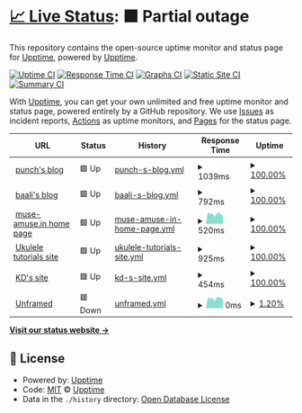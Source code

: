 # [📈 Live Status](https://upptime.github.io/upptime): <!--live status--> **🟧 Partial outage**

This repository contains the open-source uptime monitor and status page for [Upptime](https://upptime.js.org), powered by [Upptime](https://github.com/upptime/upptime).

[![Uptime CI](https://github.com/upptime/upptime/workflows/Uptime%20CI/badge.svg)](https://github.com/upptime/upptime/actions?query=workflow%3A%22Uptime+CI%22)
[![Response Time CI](https://github.com/upptime/upptime/workflows/Response%20Time%20CI/badge.svg)](https://github.com/upptime/upptime/actions?query=workflow%3A%22Response+Time+CI%22)
[![Graphs CI](https://github.com/upptime/upptime/workflows/Graphs%20CI/badge.svg)](https://github.com/upptime/upptime/actions?query=workflow%3A%22Graphs+CI%22)
[![Static Site CI](https://github.com/upptime/upptime/workflows/Static%20Site%20CI/badge.svg)](https://github.com/upptime/upptime/actions?query=workflow%3A%22Static+Site+CI%22)
[![Summary CI](https://github.com/upptime/upptime/workflows/Summary%20CI/badge.svg)](https://github.com/upptime/upptime/actions?query=workflow%3A%22Summary+CI%22)

With [Upptime](https://upptime.js.org), you can get your own unlimited and free uptime monitor and status page, powered entirely by a GitHub repository. We use [Issues](https://github.com/upptime/upptime/issues) as incident reports, [Actions](https://github.com/upptime/upptime/actions) as uptime monitors, and [Pages](https://upptime.github.io/upptime) for the status page.

<!--start: status pages-->
<!-- This summary is generated by Upptime (https://github.com/upptime/upptime) -->
<!-- Do not edit this manually, your changes will be overwritten -->
<!-- prettier-ignore -->
| URL | Status | History | Response Time | Uptime |
| --- | ------ | ------- | ------------- | ------ |
| <img alt="" src="https://icons.duckduckgo.com/ip3/punchagan.muse-amuse.in.ico" height="13"> [punch's blog](https://punchagan.muse-amuse.in) | 🟩 Up | [punch-s-blog.yml](https://github.com/muse-amuse/status/commits/HEAD/history/punch-s-blog.yml) | <details><summary><img alt="Response time graph" src="./graphs/punch-s-blog/response-time-week.png" height="20"> 1039ms</summary><br><a href="https://upptime.github.io/upptime/history/punch-s-blog"><img alt="Response time 1039" src="https://img.shields.io/endpoint?url=https%3A%2F%2Fraw.githubusercontent.com%2Fmuse-amuse%2Fstatus%2FHEAD%2Fapi%2Fpunch-s-blog%2Fresponse-time.json"></a><br><a href="https://upptime.github.io/upptime/history/punch-s-blog"><img alt="24-hour response time 1039" src="https://img.shields.io/endpoint?url=https%3A%2F%2Fraw.githubusercontent.com%2Fmuse-amuse%2Fstatus%2FHEAD%2Fapi%2Fpunch-s-blog%2Fresponse-time-day.json"></a><br><a href="https://upptime.github.io/upptime/history/punch-s-blog"><img alt="7-day response time 1039" src="https://img.shields.io/endpoint?url=https%3A%2F%2Fraw.githubusercontent.com%2Fmuse-amuse%2Fstatus%2FHEAD%2Fapi%2Fpunch-s-blog%2Fresponse-time-week.json"></a><br><a href="https://upptime.github.io/upptime/history/punch-s-blog"><img alt="30-day response time 1039" src="https://img.shields.io/endpoint?url=https%3A%2F%2Fraw.githubusercontent.com%2Fmuse-amuse%2Fstatus%2FHEAD%2Fapi%2Fpunch-s-blog%2Fresponse-time-month.json"></a><br><a href="https://upptime.github.io/upptime/history/punch-s-blog"><img alt="1-year response time 1039" src="https://img.shields.io/endpoint?url=https%3A%2F%2Fraw.githubusercontent.com%2Fmuse-amuse%2Fstatus%2FHEAD%2Fapi%2Fpunch-s-blog%2Fresponse-time-year.json"></a></details> | <details><summary><a href="https://upptime.github.io/upptime/history/punch-s-blog">100.00%</a></summary><a href="https://upptime.github.io/upptime/history/punch-s-blog"><img alt="All-time uptime 100.00%" src="https://img.shields.io/endpoint?url=https%3A%2F%2Fraw.githubusercontent.com%2Fmuse-amuse%2Fstatus%2FHEAD%2Fapi%2Fpunch-s-blog%2Fuptime.json"></a><br><a href="https://upptime.github.io/upptime/history/punch-s-blog"><img alt="24-hour uptime 100.00%" src="https://img.shields.io/endpoint?url=https%3A%2F%2Fraw.githubusercontent.com%2Fmuse-amuse%2Fstatus%2FHEAD%2Fapi%2Fpunch-s-blog%2Fuptime-day.json"></a><br><a href="https://upptime.github.io/upptime/history/punch-s-blog"><img alt="7-day uptime 100.00%" src="https://img.shields.io/endpoint?url=https%3A%2F%2Fraw.githubusercontent.com%2Fmuse-amuse%2Fstatus%2FHEAD%2Fapi%2Fpunch-s-blog%2Fuptime-week.json"></a><br><a href="https://upptime.github.io/upptime/history/punch-s-blog"><img alt="30-day uptime 100.00%" src="https://img.shields.io/endpoint?url=https%3A%2F%2Fraw.githubusercontent.com%2Fmuse-amuse%2Fstatus%2FHEAD%2Fapi%2Fpunch-s-blog%2Fuptime-month.json"></a><br><a href="https://upptime.github.io/upptime/history/punch-s-blog"><img alt="1-year uptime 100.00%" src="https://img.shields.io/endpoint?url=https%3A%2F%2Fraw.githubusercontent.com%2Fmuse-amuse%2Fstatus%2FHEAD%2Fapi%2Fpunch-s-blog%2Fuptime-year.json"></a></details>
| <img alt="" src="https://icons.duckduckgo.com/ip3/baali.muse-amuse.in.ico" height="13"> [baali's blog](https://baali.muse-amuse.in) | 🟩 Up | [baali-s-blog.yml](https://github.com/muse-amuse/status/commits/HEAD/history/baali-s-blog.yml) | <details><summary><img alt="Response time graph" src="./graphs/baali-s-blog/response-time-week.png" height="20"> 792ms</summary><br><a href="https://upptime.github.io/upptime/history/baali-s-blog"><img alt="Response time 792" src="https://img.shields.io/endpoint?url=https%3A%2F%2Fraw.githubusercontent.com%2Fmuse-amuse%2Fstatus%2FHEAD%2Fapi%2Fbaali-s-blog%2Fresponse-time.json"></a><br><a href="https://upptime.github.io/upptime/history/baali-s-blog"><img alt="24-hour response time 792" src="https://img.shields.io/endpoint?url=https%3A%2F%2Fraw.githubusercontent.com%2Fmuse-amuse%2Fstatus%2FHEAD%2Fapi%2Fbaali-s-blog%2Fresponse-time-day.json"></a><br><a href="https://upptime.github.io/upptime/history/baali-s-blog"><img alt="7-day response time 792" src="https://img.shields.io/endpoint?url=https%3A%2F%2Fraw.githubusercontent.com%2Fmuse-amuse%2Fstatus%2FHEAD%2Fapi%2Fbaali-s-blog%2Fresponse-time-week.json"></a><br><a href="https://upptime.github.io/upptime/history/baali-s-blog"><img alt="30-day response time 792" src="https://img.shields.io/endpoint?url=https%3A%2F%2Fraw.githubusercontent.com%2Fmuse-amuse%2Fstatus%2FHEAD%2Fapi%2Fbaali-s-blog%2Fresponse-time-month.json"></a><br><a href="https://upptime.github.io/upptime/history/baali-s-blog"><img alt="1-year response time 792" src="https://img.shields.io/endpoint?url=https%3A%2F%2Fraw.githubusercontent.com%2Fmuse-amuse%2Fstatus%2FHEAD%2Fapi%2Fbaali-s-blog%2Fresponse-time-year.json"></a></details> | <details><summary><a href="https://upptime.github.io/upptime/history/baali-s-blog">100.00%</a></summary><a href="https://upptime.github.io/upptime/history/baali-s-blog"><img alt="All-time uptime 100.00%" src="https://img.shields.io/endpoint?url=https%3A%2F%2Fraw.githubusercontent.com%2Fmuse-amuse%2Fstatus%2FHEAD%2Fapi%2Fbaali-s-blog%2Fuptime.json"></a><br><a href="https://upptime.github.io/upptime/history/baali-s-blog"><img alt="24-hour uptime 100.00%" src="https://img.shields.io/endpoint?url=https%3A%2F%2Fraw.githubusercontent.com%2Fmuse-amuse%2Fstatus%2FHEAD%2Fapi%2Fbaali-s-blog%2Fuptime-day.json"></a><br><a href="https://upptime.github.io/upptime/history/baali-s-blog"><img alt="7-day uptime 100.00%" src="https://img.shields.io/endpoint?url=https%3A%2F%2Fraw.githubusercontent.com%2Fmuse-amuse%2Fstatus%2FHEAD%2Fapi%2Fbaali-s-blog%2Fuptime-week.json"></a><br><a href="https://upptime.github.io/upptime/history/baali-s-blog"><img alt="30-day uptime 100.00%" src="https://img.shields.io/endpoint?url=https%3A%2F%2Fraw.githubusercontent.com%2Fmuse-amuse%2Fstatus%2FHEAD%2Fapi%2Fbaali-s-blog%2Fuptime-month.json"></a><br><a href="https://upptime.github.io/upptime/history/baali-s-blog"><img alt="1-year uptime 100.00%" src="https://img.shields.io/endpoint?url=https%3A%2F%2Fraw.githubusercontent.com%2Fmuse-amuse%2Fstatus%2FHEAD%2Fapi%2Fbaali-s-blog%2Fuptime-year.json"></a></details>
| <img alt="" src="https://icons.duckduckgo.com/ip3/muse-amuse.in.ico" height="13"> [muse-amuse.in home page](https://muse-amuse.in) | 🟩 Up | [muse-amuse-in-home-page.yml](https://github.com/muse-amuse/status/commits/HEAD/history/muse-amuse-in-home-page.yml) | <details><summary><img alt="Response time graph" src="./graphs/muse-amuse-in-home-page/response-time-week.png" height="20"> 520ms</summary><br><a href="https://upptime.github.io/upptime/history/muse-amuse-in-home-page"><img alt="Response time 520" src="https://img.shields.io/endpoint?url=https%3A%2F%2Fraw.githubusercontent.com%2Fmuse-amuse%2Fstatus%2FHEAD%2Fapi%2Fmuse-amuse-in-home-page%2Fresponse-time.json"></a><br><a href="https://upptime.github.io/upptime/history/muse-amuse-in-home-page"><img alt="24-hour response time 520" src="https://img.shields.io/endpoint?url=https%3A%2F%2Fraw.githubusercontent.com%2Fmuse-amuse%2Fstatus%2FHEAD%2Fapi%2Fmuse-amuse-in-home-page%2Fresponse-time-day.json"></a><br><a href="https://upptime.github.io/upptime/history/muse-amuse-in-home-page"><img alt="7-day response time 520" src="https://img.shields.io/endpoint?url=https%3A%2F%2Fraw.githubusercontent.com%2Fmuse-amuse%2Fstatus%2FHEAD%2Fapi%2Fmuse-amuse-in-home-page%2Fresponse-time-week.json"></a><br><a href="https://upptime.github.io/upptime/history/muse-amuse-in-home-page"><img alt="30-day response time 520" src="https://img.shields.io/endpoint?url=https%3A%2F%2Fraw.githubusercontent.com%2Fmuse-amuse%2Fstatus%2FHEAD%2Fapi%2Fmuse-amuse-in-home-page%2Fresponse-time-month.json"></a><br><a href="https://upptime.github.io/upptime/history/muse-amuse-in-home-page"><img alt="1-year response time 520" src="https://img.shields.io/endpoint?url=https%3A%2F%2Fraw.githubusercontent.com%2Fmuse-amuse%2Fstatus%2FHEAD%2Fapi%2Fmuse-amuse-in-home-page%2Fresponse-time-year.json"></a></details> | <details><summary><a href="https://upptime.github.io/upptime/history/muse-amuse-in-home-page">100.00%</a></summary><a href="https://upptime.github.io/upptime/history/muse-amuse-in-home-page"><img alt="All-time uptime 100.00%" src="https://img.shields.io/endpoint?url=https%3A%2F%2Fraw.githubusercontent.com%2Fmuse-amuse%2Fstatus%2FHEAD%2Fapi%2Fmuse-amuse-in-home-page%2Fuptime.json"></a><br><a href="https://upptime.github.io/upptime/history/muse-amuse-in-home-page"><img alt="24-hour uptime 100.00%" src="https://img.shields.io/endpoint?url=https%3A%2F%2Fraw.githubusercontent.com%2Fmuse-amuse%2Fstatus%2FHEAD%2Fapi%2Fmuse-amuse-in-home-page%2Fuptime-day.json"></a><br><a href="https://upptime.github.io/upptime/history/muse-amuse-in-home-page"><img alt="7-day uptime 100.00%" src="https://img.shields.io/endpoint?url=https%3A%2F%2Fraw.githubusercontent.com%2Fmuse-amuse%2Fstatus%2FHEAD%2Fapi%2Fmuse-amuse-in-home-page%2Fuptime-week.json"></a><br><a href="https://upptime.github.io/upptime/history/muse-amuse-in-home-page"><img alt="30-day uptime 100.00%" src="https://img.shields.io/endpoint?url=https%3A%2F%2Fraw.githubusercontent.com%2Fmuse-amuse%2Fstatus%2FHEAD%2Fapi%2Fmuse-amuse-in-home-page%2Fuptime-month.json"></a><br><a href="https://upptime.github.io/upptime/history/muse-amuse-in-home-page"><img alt="1-year uptime 100.00%" src="https://img.shields.io/endpoint?url=https%3A%2F%2Fraw.githubusercontent.com%2Fmuse-amuse%2Fstatus%2FHEAD%2Fapi%2Fmuse-amuse-in-home-page%2Fuptime-year.json"></a></details>
| <img alt="" src="https://icons.duckduckgo.com/ip3/ukulele.muse-amuse.in.ico" height="13"> [Ukulele tutorials site](https://ukulele.muse-amuse.in) | 🟩 Up | [ukulele-tutorials-site.yml](https://github.com/muse-amuse/status/commits/HEAD/history/ukulele-tutorials-site.yml) | <details><summary><img alt="Response time graph" src="./graphs/ukulele-tutorials-site/response-time-week.png" height="20"> 925ms</summary><br><a href="https://upptime.github.io/upptime/history/ukulele-tutorials-site"><img alt="Response time 925" src="https://img.shields.io/endpoint?url=https%3A%2F%2Fraw.githubusercontent.com%2Fmuse-amuse%2Fstatus%2FHEAD%2Fapi%2Fukulele-tutorials-site%2Fresponse-time.json"></a><br><a href="https://upptime.github.io/upptime/history/ukulele-tutorials-site"><img alt="24-hour response time 925" src="https://img.shields.io/endpoint?url=https%3A%2F%2Fraw.githubusercontent.com%2Fmuse-amuse%2Fstatus%2FHEAD%2Fapi%2Fukulele-tutorials-site%2Fresponse-time-day.json"></a><br><a href="https://upptime.github.io/upptime/history/ukulele-tutorials-site"><img alt="7-day response time 925" src="https://img.shields.io/endpoint?url=https%3A%2F%2Fraw.githubusercontent.com%2Fmuse-amuse%2Fstatus%2FHEAD%2Fapi%2Fukulele-tutorials-site%2Fresponse-time-week.json"></a><br><a href="https://upptime.github.io/upptime/history/ukulele-tutorials-site"><img alt="30-day response time 925" src="https://img.shields.io/endpoint?url=https%3A%2F%2Fraw.githubusercontent.com%2Fmuse-amuse%2Fstatus%2FHEAD%2Fapi%2Fukulele-tutorials-site%2Fresponse-time-month.json"></a><br><a href="https://upptime.github.io/upptime/history/ukulele-tutorials-site"><img alt="1-year response time 925" src="https://img.shields.io/endpoint?url=https%3A%2F%2Fraw.githubusercontent.com%2Fmuse-amuse%2Fstatus%2FHEAD%2Fapi%2Fukulele-tutorials-site%2Fresponse-time-year.json"></a></details> | <details><summary><a href="https://upptime.github.io/upptime/history/ukulele-tutorials-site">100.00%</a></summary><a href="https://upptime.github.io/upptime/history/ukulele-tutorials-site"><img alt="All-time uptime 100.00%" src="https://img.shields.io/endpoint?url=https%3A%2F%2Fraw.githubusercontent.com%2Fmuse-amuse%2Fstatus%2FHEAD%2Fapi%2Fukulele-tutorials-site%2Fuptime.json"></a><br><a href="https://upptime.github.io/upptime/history/ukulele-tutorials-site"><img alt="24-hour uptime 100.00%" src="https://img.shields.io/endpoint?url=https%3A%2F%2Fraw.githubusercontent.com%2Fmuse-amuse%2Fstatus%2FHEAD%2Fapi%2Fukulele-tutorials-site%2Fuptime-day.json"></a><br><a href="https://upptime.github.io/upptime/history/ukulele-tutorials-site"><img alt="7-day uptime 100.00%" src="https://img.shields.io/endpoint?url=https%3A%2F%2Fraw.githubusercontent.com%2Fmuse-amuse%2Fstatus%2FHEAD%2Fapi%2Fukulele-tutorials-site%2Fuptime-week.json"></a><br><a href="https://upptime.github.io/upptime/history/ukulele-tutorials-site"><img alt="30-day uptime 100.00%" src="https://img.shields.io/endpoint?url=https%3A%2F%2Fraw.githubusercontent.com%2Fmuse-amuse%2Fstatus%2FHEAD%2Fapi%2Fukulele-tutorials-site%2Fuptime-month.json"></a><br><a href="https://upptime.github.io/upptime/history/ukulele-tutorials-site"><img alt="1-year uptime 100.00%" src="https://img.shields.io/endpoint?url=https%3A%2F%2Fraw.githubusercontent.com%2Fmuse-amuse%2Fstatus%2FHEAD%2Fapi%2Fukulele-tutorials-site%2Fuptime-year.json"></a></details>
| <img alt="" src="https://icons.duckduckgo.com/ip3/kadambarid.in.ico" height="13"> [KD's site](http://kadambarid.in) | 🟩 Up | [kd-s-site.yml](https://github.com/muse-amuse/status/commits/HEAD/history/kd-s-site.yml) | <details><summary><img alt="Response time graph" src="./graphs/kd-s-site/response-time-week.png" height="20"> 454ms</summary><br><a href="https://upptime.github.io/upptime/history/kd-s-site"><img alt="Response time 454" src="https://img.shields.io/endpoint?url=https%3A%2F%2Fraw.githubusercontent.com%2Fmuse-amuse%2Fstatus%2FHEAD%2Fapi%2Fkd-s-site%2Fresponse-time.json"></a><br><a href="https://upptime.github.io/upptime/history/kd-s-site"><img alt="24-hour response time 454" src="https://img.shields.io/endpoint?url=https%3A%2F%2Fraw.githubusercontent.com%2Fmuse-amuse%2Fstatus%2FHEAD%2Fapi%2Fkd-s-site%2Fresponse-time-day.json"></a><br><a href="https://upptime.github.io/upptime/history/kd-s-site"><img alt="7-day response time 454" src="https://img.shields.io/endpoint?url=https%3A%2F%2Fraw.githubusercontent.com%2Fmuse-amuse%2Fstatus%2FHEAD%2Fapi%2Fkd-s-site%2Fresponse-time-week.json"></a><br><a href="https://upptime.github.io/upptime/history/kd-s-site"><img alt="30-day response time 454" src="https://img.shields.io/endpoint?url=https%3A%2F%2Fraw.githubusercontent.com%2Fmuse-amuse%2Fstatus%2FHEAD%2Fapi%2Fkd-s-site%2Fresponse-time-month.json"></a><br><a href="https://upptime.github.io/upptime/history/kd-s-site"><img alt="1-year response time 454" src="https://img.shields.io/endpoint?url=https%3A%2F%2Fraw.githubusercontent.com%2Fmuse-amuse%2Fstatus%2FHEAD%2Fapi%2Fkd-s-site%2Fresponse-time-year.json"></a></details> | <details><summary><a href="https://upptime.github.io/upptime/history/kd-s-site">100.00%</a></summary><a href="https://upptime.github.io/upptime/history/kd-s-site"><img alt="All-time uptime 100.00%" src="https://img.shields.io/endpoint?url=https%3A%2F%2Fraw.githubusercontent.com%2Fmuse-amuse%2Fstatus%2FHEAD%2Fapi%2Fkd-s-site%2Fuptime.json"></a><br><a href="https://upptime.github.io/upptime/history/kd-s-site"><img alt="24-hour uptime 100.00%" src="https://img.shields.io/endpoint?url=https%3A%2F%2Fraw.githubusercontent.com%2Fmuse-amuse%2Fstatus%2FHEAD%2Fapi%2Fkd-s-site%2Fuptime-day.json"></a><br><a href="https://upptime.github.io/upptime/history/kd-s-site"><img alt="7-day uptime 100.00%" src="https://img.shields.io/endpoint?url=https%3A%2F%2Fraw.githubusercontent.com%2Fmuse-amuse%2Fstatus%2FHEAD%2Fapi%2Fkd-s-site%2Fuptime-week.json"></a><br><a href="https://upptime.github.io/upptime/history/kd-s-site"><img alt="30-day uptime 100.00%" src="https://img.shields.io/endpoint?url=https%3A%2F%2Fraw.githubusercontent.com%2Fmuse-amuse%2Fstatus%2FHEAD%2Fapi%2Fkd-s-site%2Fuptime-month.json"></a><br><a href="https://upptime.github.io/upptime/history/kd-s-site"><img alt="1-year uptime 100.00%" src="https://img.shields.io/endpoint?url=https%3A%2F%2Fraw.githubusercontent.com%2Fmuse-amuse%2Fstatus%2FHEAD%2Fapi%2Fkd-s-site%2Fuptime-year.json"></a></details>
| <img alt="" src="https://icons.duckduckgo.com/ip3/unframed.in.ico" height="13"> [Unframed](https://unframed.in) | 🟥 Down | [unframed.yml](https://github.com/muse-amuse/status/commits/HEAD/history/unframed.yml) | <details><summary><img alt="Response time graph" src="./graphs/unframed/response-time-week.png" height="20"> 0ms</summary><br><a href="https://upptime.github.io/upptime/history/unframed"><img alt="Response time 0" src="https://img.shields.io/endpoint?url=https%3A%2F%2Fraw.githubusercontent.com%2Fmuse-amuse%2Fstatus%2FHEAD%2Fapi%2Funframed%2Fresponse-time.json"></a><br><a href="https://upptime.github.io/upptime/history/unframed"><img alt="24-hour response time 0" src="https://img.shields.io/endpoint?url=https%3A%2F%2Fraw.githubusercontent.com%2Fmuse-amuse%2Fstatus%2FHEAD%2Fapi%2Funframed%2Fresponse-time-day.json"></a><br><a href="https://upptime.github.io/upptime/history/unframed"><img alt="7-day response time 0" src="https://img.shields.io/endpoint?url=https%3A%2F%2Fraw.githubusercontent.com%2Fmuse-amuse%2Fstatus%2FHEAD%2Fapi%2Funframed%2Fresponse-time-week.json"></a><br><a href="https://upptime.github.io/upptime/history/unframed"><img alt="30-day response time 0" src="https://img.shields.io/endpoint?url=https%3A%2F%2Fraw.githubusercontent.com%2Fmuse-amuse%2Fstatus%2FHEAD%2Fapi%2Funframed%2Fresponse-time-month.json"></a><br><a href="https://upptime.github.io/upptime/history/unframed"><img alt="1-year response time 0" src="https://img.shields.io/endpoint?url=https%3A%2F%2Fraw.githubusercontent.com%2Fmuse-amuse%2Fstatus%2FHEAD%2Fapi%2Funframed%2Fresponse-time-year.json"></a></details> | <details><summary><a href="https://upptime.github.io/upptime/history/unframed">1.20%</a></summary><a href="https://upptime.github.io/upptime/history/unframed"><img alt="All-time uptime 1.20%" src="https://img.shields.io/endpoint?url=https%3A%2F%2Fraw.githubusercontent.com%2Fmuse-amuse%2Fstatus%2FHEAD%2Fapi%2Funframed%2Fuptime.json"></a><br><a href="https://upptime.github.io/upptime/history/unframed"><img alt="24-hour uptime 1.20%" src="https://img.shields.io/endpoint?url=https%3A%2F%2Fraw.githubusercontent.com%2Fmuse-amuse%2Fstatus%2FHEAD%2Fapi%2Funframed%2Fuptime-day.json"></a><br><a href="https://upptime.github.io/upptime/history/unframed"><img alt="7-day uptime 1.20%" src="https://img.shields.io/endpoint?url=https%3A%2F%2Fraw.githubusercontent.com%2Fmuse-amuse%2Fstatus%2FHEAD%2Fapi%2Funframed%2Fuptime-week.json"></a><br><a href="https://upptime.github.io/upptime/history/unframed"><img alt="30-day uptime 1.20%" src="https://img.shields.io/endpoint?url=https%3A%2F%2Fraw.githubusercontent.com%2Fmuse-amuse%2Fstatus%2FHEAD%2Fapi%2Funframed%2Fuptime-month.json"></a><br><a href="https://upptime.github.io/upptime/history/unframed"><img alt="1-year uptime 1.20%" src="https://img.shields.io/endpoint?url=https%3A%2F%2Fraw.githubusercontent.com%2Fmuse-amuse%2Fstatus%2FHEAD%2Fapi%2Funframed%2Fuptime-year.json"></a></details>

<!--end: status pages-->

[**Visit our status website →**](https://upptime.github.io/upptime)

## 📄 License

- Powered by: [Upptime](https://github.com/upptime/upptime)
- Code: [MIT](./LICENSE) © [Upptime](https://upptime.js.org)
- Data in the `./history` directory: [Open Database License](https://opendatacommons.org/licenses/odbl/1-0/)
